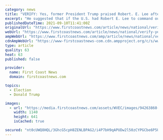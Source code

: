 ```yaml
---
category: news
title: "VERIFY: Yes, former President Trump praised Robert. E. Lee after statue was removed in Virginia"
excerpt: "He suggested that if the U.S. had Robert E. Lee to command our troops in Afghanistan, that the war would have ended in a total victory."
publishedDateTime: 2021-09-10T11:41:00Z
originalUrl: "https://www.firstcoastnews.com/article/news/national/verify-yes-former-president-trump-praised-robert-e-lee-after-statue-was-removed-in-virginia/77-d12c9f6b-b64d-47bb-a988-47e7d5fed947"
webUrl: "https://www.firstcoastnews.com/article/news/national/verify-yes-former-president-trump-praised-robert-e-lee-after-statue-was-removed-in-virginia/77-d12c9f6b-b64d-47bb-a988-47e7d5fed947"
ampWebUrl: "https://www.firstcoastnews.com/amp/article/news/national/verify-yes-former-president-trump-praised-robert-e-lee-after-statue-was-removed-in-virginia/77-d12c9f6b-b64d-47bb-a988-47e7d5fed947"
cdnAmpWebUrl: "https://www-firstcoastnews-com.cdn.ampproject.org/c/s/www.firstcoastnews.com/amp/article/news/national/verify-yes-former-president-trump-praised-robert-e-lee-after-statue-was-removed-in-virginia/77-d12c9f6b-b64d-47bb-a988-47e7d5fed947"
type: article
quality: 63
heat: 63
published: false

provider:
  name: First Coast News
  domain: firstcoastnews.com

topics:
  - Election
  - Donald Trump

images:
  - url: "https://media.firstcoastnews.com/assets/WVEC/images/94263860-a293-4ead-bfbd-af9587161161/94263860-a293-4ead-bfbd-af9587161161_1140x641.jpg"
    width: 1140
    height: 641
    isCached: true

secured: "nt0cUWQ8HQL/3GhcG5cpH8ZENLBPAG2/i4P7bH9qAPUDw2l50zCYPGCbe6P5UCMdPJwtBmlCoBqJes1jTpBbjeAIzFJIhwlDaJbeDa5dnnkPyE6+66wmLkem0Kb2K5NDemVhRUOyK7QoKKWyVROZwbYXjIhm1X4PF9jVaWXzXTtYNCKM6uZJowaXx8/S5hkvSowAkyjpgt7QhzSWxC8g2pOCHyM2B6HH9LIFH52fpcskvCNu7ldL+0rHR/aXvfcbksueDQBaTBmNEcMZtKH2Dk+hSN2gucqWFDa51p9Vd2mFgVQUCPexGz1ig1ZLpTU6cqpWH8Q0BWDJzaFybTLxopeO6YIl7g1ztEQBVVnSJu8=;yVPLO4O7L5aQRdB8FQf3xA=="
---
```


